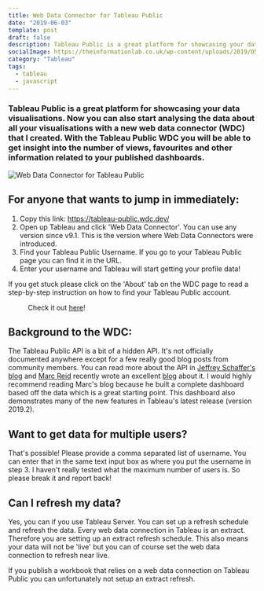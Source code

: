 ```yaml
---
title: Web Data Connector for Tableau Public
date: "2019-06-03"
template: post
draft: false
description: Tableau Public is a great platform for showcasing your data visualisations. Now you can also start analysing the data about all your visualisations with a new web data connector (WDC) that I created. With the Tableau Public WDC you will be able to get insight into the number of views, favourites and other information related to your published dashboards.
socialImage: https://theinformationlab.co.uk/wp-content/uploads/2019/05/Web-Data-Connector.png
category: "Tableau"
tags:
  - tableau
  - javascript
---
```


### Tableau Public is a great platform for showcasing your data visualisations. Now you can also start analysing the data about all your visualisations with a new web data connector (WDC) that I created. With the Tableau Public WDC you will be able to get insight into the number of views, favourites and other information related to your published dashboards.

![Web Data Connector for Tableau Public](https://theinformationlab.co.uk/wp-content/uploads/2019/05/Web-Data-Connector.png)

## For anyone that wants to jump in immediately:

<ol><li>Copy this link: <a href="https://tableau-public.wdc.dev/">https://tableau-public.wdc.dev/</a></li><li>Open up Tableau and click 'Web Data Connector'. You can use any version since v9.1. This is the version where Web Data Connectors were introduced.</li><li>Find your Tableau Public Username. If you go to your Tableau Public page you can find it in the URL.</li><li>Enter your username and Tableau will start getting your profile data!</li></ol>

<p>If you get stuck please click on the 'About' tab on the WDC page to read a step-by-step instruction on how to find your Tableau Public account.</p>

<div class="wp-block-image"><figure class="aligncenter"><img src="https://www.theinformationlab.co.uk/wp-content/uploads/2019/05/Screenshot-2019-05-31-at-16.58.21.png" alt="" class="wp-image-13839"/><figcaption>Check it out <a href="https://tableau-public.wdc.dev/">here</a>!</figcaption></figure></div>

## Background to the WDC:

The Tableau Public API is a bit of a hidden API. It's not officially documented anywhere except for a few really good blog posts from community members. You can read more about the API in <a href="https://twitter.com/highvizability?lang=en">Jeffrey Schaffer's </a><a href="https://www.dataplusscience.com/TableauPublicAPI.html">blog</a> and <a href="https://twitter.com/marc_ds5">Marc Reid</a> recently wrote an excellent <a href="https://datavis.blog/2019/05/13/tableau-public-api/">blog</a> about it. I would highly recommend reading Marc's blog because he built a complete dashboard based off the data which is a great starting point. This dashboard also demonstrates many of the new features in Tableau's latest release (version 2019.2).

## Want to get data for multiple users? </h3>

That's possible! Please provide a comma separated list of username. You can enter that in the same text input box as where you put the username in step 3. I haven't really tested what the maximum number of users is. So please break it and report back!

## Can I refresh my data?

Yes, you can if you use Tableau Server. You can set up a refresh schedule and refresh the data. Every web data connection in Tableau is an extract. Therefore you are setting up an extract refresh schedule. This also means your data will not be 'live' but you can of course set the web data connection to refresh near live.

If you publish a workbook that relies on a web data connection on Tableau Public you can unfortunately not setup an extract refresh.
